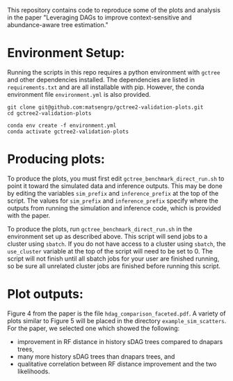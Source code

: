 This repository contains code to reproduce some of the plots and analysis in the paper "Leveraging DAGs to improve context-sensitive and abundance-aware tree estimation."

# Environment Setup:
Running the scripts in this repo requires a python environment with `gctree`
and other dependencies installed. The dependencies are listed in
`requirements.txt` and are all installable with pip. However, the conda
environment file `environment.yml` is also provided.

```
git clone git@github.com:matsengrp/gctree2-validation-plots.git
cd gctree2-validation-plots

conda env create -f environment.yml
conda activate gctree2-validation-plots
```


# Producing plots:

To produce the plots, you must first edit `gctree_benchmark_direct_run.sh` to
point it toward the simulated data and inference outputs. This may be done by
editing the variables `sim_prefix` and `inference_prefix` at the top of the
script.
The values for `sim_prefix` and `inference_prefix` specify where the outputs
from running the simulation and inference code, which is provided with the
paper.

To produce the plots, run `gctree_benchmark_direct_run.sh` in the environment
set up as described above.
This script will send jobs to a cluster using `sbatch`. If you do not have
access to a cluster using `sbatch`, the `use_cluster` variable at the top of
the script will need to be set to 0.
The script will not finish until all sbatch jobs for your user are finished
running, so be sure all unrelated cluster jobs are finished before running this
script.

# Plot outputs:

Figure 4 from the paper is the file `hdag_comparison_faceted.pdf`.
A variety of plots similar to Figure 5 will be placed in the directory
`example_sim_scatters`. For the paper, we selected one which showed the
following:
* improvement in RF distance in history sDAG trees compared to dnapars trees,
* many more history sDAG trees than dnapars trees, and
* qualitative correlation between RF distance improvement and the two
    likelihoods.
